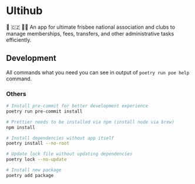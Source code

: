 # Ultihub

🥏 🇨🇿 👨‍💻 An app for ultimate frisbee national association and clubs to manage
memberships, fees, transfers, and other administrative tasks efficiently.

## Development

All commands what you need you can see in output of `poetry run poe help` command.

### Others

```bash
# Install pre-commit for better development experience
poetry run pre-commit install

# Prettier needs to be installed via npm (install node via brew)
npm install

# Install dependencies without app itself
poetry install --no-root

# Update lock file without updating dependencies
poetry lock --no-update

# Install new package
poetry add package
```
